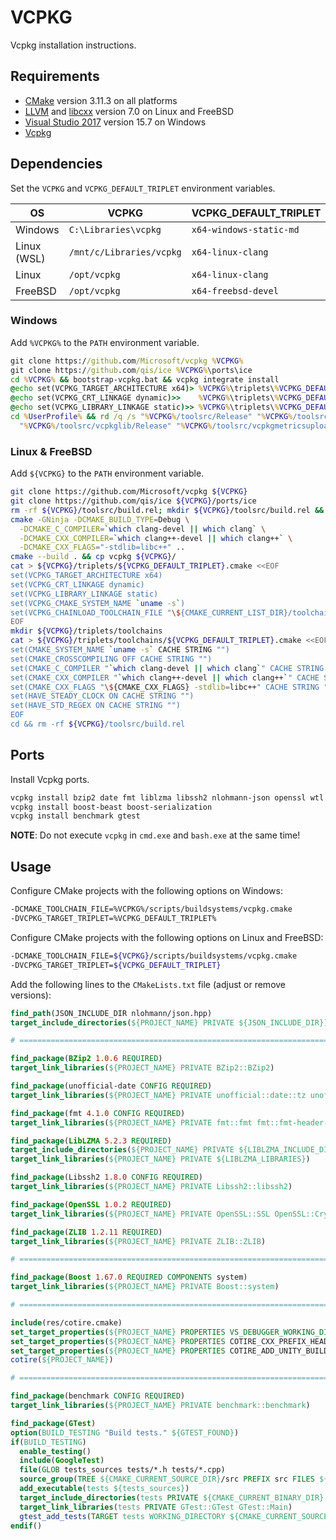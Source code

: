 # VCPKG
Vcpkg installation instructions.

## Requirements
* [CMake](https://cmake.org/download/) version 3.11.3 on all platforms
* [LLVM](https://llvm.org/) and [libcxx](https://libcxx.llvm.org/) version 7.0 on Linux and FreeBSD
* [Visual Studio 2017](https://www.visualstudio.com/downloads/) version 15.7 on Windows
* [Vcpkg](https://github.com/Microsoft/vcpkg)

## Dependencies
Set the `VCPKG` and `VCPKG_DEFAULT_TRIPLET` environment variables.

| OS          | VCPKG                    | VCPKG_DEFAULT_TRIPLET   |
|-------------|--------------------------|-------------------------|
| Windows     | `C:\Libraries\vcpkg`     | `x64-windows-static-md` |
| Linux (WSL) | `/mnt/c/Libraries/vcpkg` | `x64-linux-clang`       |
| Linux       | `/opt/vcpkg`             | `x64-linux-clang`       |
| FreeBSD     | `/opt/vcpkg`             | `x64-freebsd-devel`     |

### Windows
Add `%VCPKG%` to the `PATH` environment variable.

```cmd
git clone https://github.com/Microsoft/vcpkg %VCPKG%
git clone https://github.com/qis/ice %VCPKG%\ports\ice
cd %VCPKG% && bootstrap-vcpkg.bat && vcpkg integrate install
@echo set(VCPKG_TARGET_ARCHITECTURE x64)> %VCPKG%\triplets\%VCPKG_DEFAULT_TRIPLET%.cmake
@echo set(VCPKG_CRT_LINKAGE dynamic)>>    %VCPKG%\triplets\%VCPKG_DEFAULT_TRIPLET%.cmake
@echo set(VCPKG_LIBRARY_LINKAGE static)>> %VCPKG%\triplets\%VCPKG_DEFAULT_TRIPLET%.cmake
cd %UserProfile% && rd /q /s "%VCPKG%/toolsrc/Release" "%VCPKG%/toolsrc/vcpkg/Release" ^
  "%VCPKG%/toolsrc/vcpkglib/Release" "%VCPKG%/toolsrc/vcpkgmetricsuploader/Release"
```

### Linux & FreeBSD
Add `${VCPKG}` to the `PATH` environment variable.

```sh
git clone https://github.com/Microsoft/vcpkg ${VCPKG}
git clone https://github.com/qis/ice ${VCPKG}/ports/ice
rm -rf ${VCPKG}/toolsrc/build.rel; mkdir ${VCPKG}/toolsrc/build.rel && cd ${VCPKG}/toolsrc/build.rel
cmake -GNinja -DCMAKE_BUILD_TYPE=Debug \
  -DCMAKE_C_COMPILER=`which clang-devel || which clang` \
  -DCMAKE_CXX_COMPILER=`which clang++-devel || which clang++` \
  -DCMAKE_CXX_FLAGS="-stdlib=libc++" ..
cmake --build . && cp vcpkg ${VCPKG}/
cat > ${VCPKG}/triplets/${VCPKG_DEFAULT_TRIPLET}.cmake <<EOF
set(VCPKG_TARGET_ARCHITECTURE x64)
set(VCPKG_CRT_LINKAGE dynamic)
set(VCPKG_LIBRARY_LINKAGE static)
set(VCPKG_CMAKE_SYSTEM_NAME `uname -s`)
set(VCPKG_CHAINLOAD_TOOLCHAIN_FILE "\${CMAKE_CURRENT_LIST_DIR}/toolchains/${VCPKG_DEFAULT_TRIPLET}.cmake")
EOF
mkdir ${VCPKG}/triplets/toolchains
cat > ${VCPKG}/triplets/toolchains/${VCPKG_DEFAULT_TRIPLET}.cmake <<EOF
set(CMAKE_SYSTEM_NAME `uname -s` CACHE STRING "")
set(CMAKE_CROSSCOMPILING OFF CACHE STRING "")
set(CMAKE_C_COMPILER "`which clang-devel || which clang`" CACHE STRING "")
set(CMAKE_CXX_COMPILER "`which clang++-devel || which clang++`" CACHE STRING "")
set(CMAKE_CXX_FLAGS "\${CMAKE_CXX_FLAGS} -stdlib=libc++" CACHE STRING "")
set(HAVE_STEADY_CLOCK ON CACHE STRING "")
set(HAVE_STD_REGEX ON CACHE STRING "")
EOF
cd && rm -rf ${VCPKG}/toolsrc/build.rel
```

## Ports
Install Vcpkg ports.

```sh
vcpkg install bzip2 date fmt liblzma libssh2 nlohmann-json openssl wtl zlib
vcpkg install boost-beast boost-serialization
vcpkg install benchmark gtest
```

**NOTE**: Do not execute `vcpkg` in `cmd.exe` and `bash.exe` at the same time!

## Usage
Configure CMake projects with the following options on Windows:

```sh
-DCMAKE_TOOLCHAIN_FILE=%VCPKG%/scripts/buildsystems/vcpkg.cmake
-DVCPKG_TARGET_TRIPLET=%VCPKG_DEFAULT_TRIPLET%
```

Configure CMake projects with the following options on Linux and FreeBSD:

```sh
-DCMAKE_TOOLCHAIN_FILE=${VCPKG}/scripts/buildsystems/vcpkg.cmake
-DVCPKG_TARGET_TRIPLET=${VCPKG_DEFAULT_TRIPLET}
```

Add the following lines to the `CMakeLists.txt` file (adjust or remove versions):

```cmake
find_path(JSON_INCLUDE_DIR nlohmann/json.hpp)
target_include_directories(${PROJECT_NAME} PRIVATE ${JSON_INCLUDE_DIR})

# =============================================================================

find_package(BZip2 1.0.6 REQUIRED)
target_link_libraries(${PROJECT_NAME} PRIVATE BZip2::BZip2)

find_package(unofficial-date CONFIG REQUIRED)
target_link_libraries(${PROJECT_NAME} PRIVATE unofficial::date::tz unofficial::date::date)

find_package(fmt 4.1.0 CONFIG REQUIRED)
target_link_libraries(${PROJECT_NAME} PRIVATE fmt::fmt fmt::fmt-header-only)

find_package(LibLZMA 5.2.3 REQUIRED)
target_include_directories(${PROJECT_NAME} PRIVATE ${LIBLZMA_INCLUDE_DIRS})
target_link_libraries(${PROJECT_NAME} PRIVATE ${LIBLZMA_LIBRARIES})

find_package(Libssh2 1.8.0 CONFIG REQUIRED)
target_link_libraries(${PROJECT_NAME} PRIVATE Libssh2::libssh2)

find_package(OpenSSL 1.0.2 REQUIRED)
target_link_libraries(${PROJECT_NAME} PRIVATE OpenSSL::SSL OpenSSL::Crypto)

find_package(ZLIB 1.2.11 REQUIRED)
target_link_libraries(${PROJECT_NAME} PRIVATE ZLIB::ZLIB)

# =============================================================================

find_package(Boost 1.67.0 REQUIRED COMPONENTS system)
target_link_libraries(${PROJECT_NAME} PRIVATE Boost::system)

# =============================================================================

include(res/cotire.cmake)
set_target_properties(${PROJECT_NAME} PROPERTIES VS_DEBUGGER_WORKING_DIRECTORY ${CMAKE_CURRENT_SOURCE_DIR})
set_target_properties(${PROJECT_NAME} PROPERTIES COTIRE_CXX_PREFIX_HEADER_INIT "src/common.h")
set_target_properties(${PROJECT_NAME} PROPERTIES COTIRE_ADD_UNITY_BUILD OFF)
cotire(${PROJECT_NAME})

# =============================================================================

find_package(benchmark CONFIG REQUIRED)
target_link_libraries(${PROJECT_NAME} PRIVATE benchmark::benchmark)

find_package(GTest)
option(BUILD_TESTING "Build tests." ${GTEST_FOUND})
if(BUILD_TESTING)
  enable_testing()
  include(GoogleTest)
  file(GLOB tests_sources tests/*.h tests/*.cpp)
  source_group(TREE ${CMAKE_CURRENT_SOURCE_DIR}/src PREFIX src FILES ${tests_sources})
  add_executable(tests ${tests_sources})
  target_include_directories(tests PRIVATE ${CMAKE_CURRENT_BINARY_DIR} src)
  target_link_libraries(tests PRIVATE GTest::GTest GTest::Main)
  gtest_add_tests(TARGET tests WORKING_DIRECTORY ${CMAKE_CURRENT_SOURCE_DIR})
endif()

```
